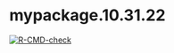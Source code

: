 # mypackage.10.31.22

  <!-- badges: start -->
  [![R-CMD-check](https://github.com/biostat625/mypackage.10.31.22/workflows/R-CMD-check/badge.svg)](https://github.com/biostat625/mypackage.10.31.22/actions)
  <!-- badges: end -->
